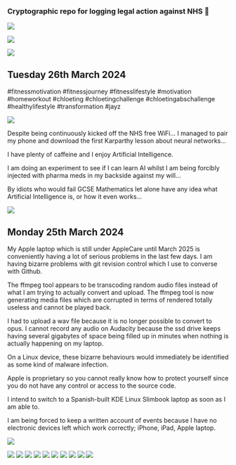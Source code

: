 ### Cryptographic repo for logging legal action against NHS  👋

![](https://raw.githubusercontent.com/nhslegalaction/nhslegalaction/main/qr.png)

![](https://raw.githubusercontent.com/nhslegalaction/nhslegalaction/main/requirements-for-lawyer/requirements-for-lawyer.jpg)

![](https://raw.githubusercontent.com/nhslegalaction/nhslegalaction/main//profiles-of-doctors/Fictional-NHS-psychiatric-records-The-creative-writing-skills-of-Dr-Cornish-Dr-Parsonage-and-Dr-Bevan-Google-Photos.png)

## Tuesday 26th March 2024

#fitnessmotivation #fitnessjourney #fitnesslifestyle #motivation #homeworkout #chloeting #chloetingchallenge #chloetingabschallenge #healthylifestyle #transformation #jayz 

![](https://raw.githubusercontent.com/nhslegalaction/nhslegalaction/main/incarceration-journal/20240326-negotiation-for-chloe-ting-abs-workout-whilst-incarcerated.png)

Despite being continuously kicked off the NHS free WiFi... I managed to pair my phone and download the first Karparthy lesson about neural networks...

I have plenty of caffeine and I enjoy Artificial Intelligence.

I am doing an experiment to see if I can learn AI whilst I am being forcibly injected with pharma meds in my backside against my will...

By idiots who would fail GCSE Mathematics let alone have any idea what Artificial Intelligence is, or how it even works...

![](https://raw.githubusercontent.com/nhslegalaction/nhslegalaction/main/studying-artificial-intelligence-whilst-incarcerated-in-melbury-lodge/karparthy-building-micrograd.png)

## Monday 25th March 2024

My Apple laptop which is still under AppleCare until March 2025 is conveniently having a lot of serious problems in the last few days. I am having bizarre problems with git revision control which I use to converse with Github. 

The ffmpeg tool appears to be transcoding random audio files instead of what I am trying to actually convert and upload. The ffmpeg tool is now generating media files which are corrupted in terms of rendered totally useless and cannot be played back. 

I had to upload a wav file because it is no longer possible to convert to opus. I cannot record any audio on Audacity because the ssd drive keeps having several gigabytes of space being filled up in minutes when nothing is actually happening on my laptop.

On a Linux device, these bizarre behaviours would immediately be identified as some kind of malware infection.

Apple is proprietary so you cannot really know how to protect yourself since you do not have any control or access to the source code.

I intend to switch to a Spanish-built KDE Linux Slimbook laptop as soon as I am able to.

I am being forced to keep a written account of events because I have no electronic devices left which work correctly; iPhone, iPad, Apple laptop.

![](https://raw.githubusercontent.com/nhslegalaction/nhslegalaction/main/melbury-lodge-winchester/20240325-dr-pippa-north-authorised-forcible-injection-including-aripiprazole-retinal-detachment-blindness.png)

![](https://raw.githubusercontent.com/nhslegalaction/nhslegalaction/main/fictional-nhs-slanders/20130924.jpg)
![](https://raw.githubusercontent.com/nhslegalaction/nhslegalaction/main/fictional-nhs-slanders/20131025_1.jpg)
![](https://raw.githubusercontent.com/nhslegalaction/nhslegalaction/main/fictional-nhs-slanders/20131025_2.jpg)
![](https://raw.githubusercontent.com/nhslegalaction/nhslegalaction/main/fictional-nhs-slanders/20131025_3.jpg)
![](https://raw.githubusercontent.com/nhslegalaction/nhslegalaction/main/fictional-nhs-slanders/20131223.jpg)
![](https://raw.githubusercontent.com/nhslegalaction/nhslegalaction/main/fictional-nhs-slanders/20170606_1.jpg)
![](https://raw.githubusercontent.com/nhslegalaction/nhslegalaction/main/fictional-nhs-slanders/20170606_2.jpg)
![](https://raw.githubusercontent.com/nhslegalaction/nhslegalaction/main/fictional-nhs-slanders/20170703_1.jpg)
![](https://raw.githubusercontent.com/nhslegalaction/nhslegalaction/main/fictional-nhs-slanders/20170703_2.jpg)
![](https://raw.githubusercontent.com/nhslegalaction/nhslegalaction/main/fictional-nhs-slanders/20170703_3.jpg)


<!--
**nhslegalaction/nhslegalaction** is a ✨ _special_ ✨ repository because its `README.md` (this file) appears on your GitHub profile.

Here are some ideas to get you started:

- 🔭 I’m currently working on ...
- 🌱 I’m currently learning ...
- 👯 I’m looking to collaborate on ...
- 🤔 I’m looking for help with ...
- 💬 Ask me about ...
- 📫 How to reach me: ...
- 😄 Pronouns: ...
- ⚡ Fun fact: ...
-->
